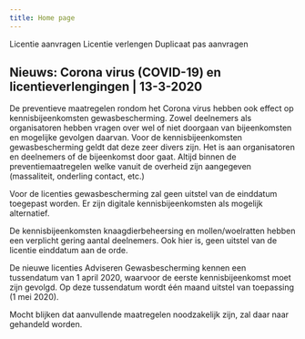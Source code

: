 ```yaml
---
title: Home page
---
```


<link-container>
<link-button to="/licenties/licentie-aanvragen">Licentie aanvragen</link-button>
<link-button to="/licenties/licentie-verlengen">Licentie verlengen</link-button>
<link-button to="/mijn-bureau-erkenningen/duplicaat-pas-aanvragen">Duplicaat pas aanvragen</link-button>
</link-container>

## Nieuws: Corona virus (COVID-19) en licentieverlengingen | 13-3-2020

De preventieve maatregelen rondom het Corona virus hebben ook effect op kennisbijeenkomsten gewasbescherming. Zowel deelnemers als organisatoren hebben vragen over wel of niet doorgaan van bijeenkomsten en mogelijke gevolgen daarvan.
Voor de kennisbijeenkomsten gewasbescherming geldt dat deze zeer divers zijn. Het is aan organisatoren en deelnemers of de bijeenkomst door gaat.  Altijd binnen de preventiemaatregelen welke vanuit de overheid zijn aangegeven (massaliteit, onderling contact, etc.)

Voor de licenties gewasbescherming zal geen uitstel van de einddatum toegepast worden. Er zijn digitale kennisbijeenkomsten als mogelijk alternatief.

De kennisbijeenkomsten knaagdierbeheersing en mollen/woelratten hebben een verplicht gering aantal deelnemers. Ook hier is, geen uitstel van de licentie einddatum aan de orde. 

De nieuwe licenties Adviseren Gewasbescherming kennen een tussendatum van 1 april 2020, waarvoor de eerste kennisbijeenkomst moet zijn gevolgd. Op deze tussendatum wordt één maand uitstel van toepassing (1 mei 2020).

Mocht blijken dat aanvullende maatregelen noodzakelijk zijn, zal daar naar gehandeld worden.
